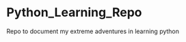 Python_Learning_Repo
====================

Repo to document my extreme adventures in learning python
